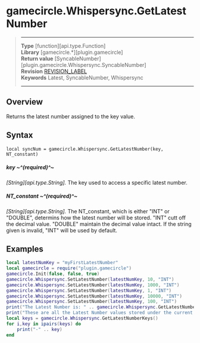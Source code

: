 # gamecircle.Whispersync.GetLatestNumber

> --------------------- ------------------------------------------------------------------------------------------
> __Type__              [function][api.type.Function]  
> __Library__           [gamecircle.*][plugin.gamecircle]  
> __Return value__      [SyncableNumber][plugin.gamecircle.Whispersync.SyncableNumber]  
> __Revision__          [REVISION_LABEL](REVISION_URL)  
> __Keywords__          Latest, SyncableNumber, Whispersync  
> --------------------- ------------------------------------------------------------------------------------------


## Overview
Returns the latest number assigned to the key value. 


## Syntax
	local syncNum = gamecircle.Whispersync.GetLatestNumber(key, NT_constant)
	
##### key ~^(required)^~
_[String][api.type.String]._ The key used to access a specific latest number.

##### NT_constant ~^(required)^~
_[String][api.type.String]._ The NT_constant, which is either "INT" or "DOUBLE", determins how the latest number will be stored. "INT" cutt off the decimal value. "DOUBLE" maintain the decimal value intact. If the string given is invalid, "INT" will be used by default.

## Examples

``````lua 
local latestNumKey = "myFirstLatestNumber" 
local gamecircle = require("plugin.gamecircle")  
gamecircle.Init(false, false, true)  
gamecircle.Whispersync.SetLatestNumber(latestNumKey, 10, "INT")  
gamecircle.Whispersync.SetLatestNumber(latestNumKey, 1000, "INT")  
gamecircle.Whispersync.SetLatestNumber(latestNumKey, 1, "INT")  
gamecircle.Whispersync.SetLatestNumber(latestNumKey, 10000, "INT")  
gamecircle.Whispersync.SetLatestNumber(latestNumKey, 100, "INT")  
print("The Latest Number is: " .. gamecircle.Whispersync.GetLatestNumber(latestNumKey, "INT").value)  
print("These are all the Latest Number values stored under the current GameData set of Whispersync.")  
local keys = gamecircle.Whispersync.GetLatestNumberKeys()  
for i,key in ipairs(keys) do  
	print("-" .. key)  
end  
``````